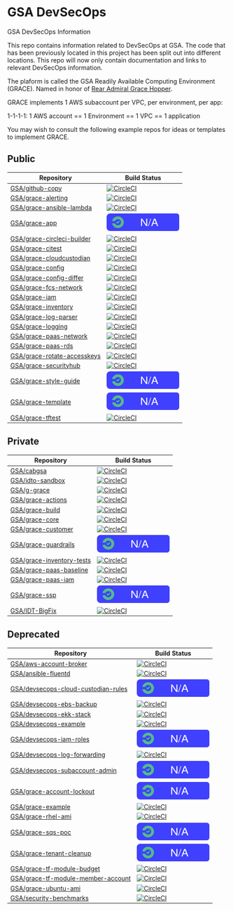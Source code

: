 # GSA DevSecOps

GSA DevSecOps Information

This repo contains information related to DevSecOps at GSA. The code that has been previously located in this project has been split out into different locations. This repo will now only contain documentation and links to relevant DevSecOps information.

The plaform is called the GSA Readily Available Computing Environment (GRACE).
Named in honor of [Rear Admiral Grace Hopper](https://en.wikipedia.org/wiki/Grace_Hopper).

GRACE implements 1 AWS subaccount per VPC, per environment, per app:

1-1-1-1:
1 AWS account == 1 Environment == 1 VPC == 1 application

You may wish to consult the following example repos for ideas or templates to implement GRACE.

## Public ##
| Repository | Build Status |
| ---------- | ------------ |
| [GSA/github-copy](https://github.com/GSA/github-copy) | [![CircleCI](https://circleci.com/gh/GSA/github-copy.svg?style=svg)](https://circleci.com/gh/GSA/github-copy) |
| [GSA/grace-alerting](https://github.com/GSA/grace-alerting) | [![CircleCI](https://circleci.com/gh/GSA/grace-alerting.svg?style=svg)](https://circleci.com/gh/GSA/grace-alerting) |
| [GSA/grace-ansible-lambda](https://github.com/GSA/grace-ansible-lambda) | [![CircleCI](https://circleci.com/gh/GSA/grace-ansible-lambda.svg?style=svg)](https://circleci.com/gh/GSA/grace-ansible-lambda) |
| [GSA/grace-app](https://github.com/GSA/grace-app) | ![No Builds](images/na.svg) |
| [GSA/grace-circleci-builder](https://github.com/GSA/grace-circleci-builder) | [![CircleCI](https://circleci.com/gh/GSA/grace-circleci-builder.svg?style=svg)](https://circleci.com/gh/GSA/grace-circleci-builder) |
| [GSA/grace-citest](https://github.com/GSA/grace-citest) | [![CircleCI](https://circleci.com/gh/GSA/grace-citest.svg?style=svg)](https://circleci.com/gh/GSA/grace-citest) |
| [GSA/grace-cloudcustodian](https://github.com/GSA/grace-cloudcustodian) | [![CircleCI](https://circleci.com/gh/GSA/grace-cloudcustodian.svg?style=svg)](https://circleci.com/gh/GSA/grace-cloudcustodian) |
| [GSA/grace-config](https://github.com/GSA/grace-config) | [![CircleCI](https://circleci.com/gh/GSA/grace-config.svg?style=svg)](https://circleci.com/gh/GSA/grace-config) |
| [GSA/grace-config-differ](https://github.com/GSA/grace-config-differ) | [![CircleCI](https://circleci.com/gh/GSA/grace-config-differ.svg?style=svg)](https://circleci.com/gh/GSA/grace-config-differ) |
| [GSA/grace-fcs-network](https://github.com/GSA/grace-fcs-network) | [![CircleCI](https://circleci.com/gh/GSA/grace-fcs-network.svg?style=svg)](https://circleci.com/gh/GSA/grace-fcs-network) |
| [GSA/grace-iam](https://github.com/GSA/grace-iam) | [![CircleCI](https://circleci.com/gh/GSA/grace-iam.svg?style=svg)](https://circleci.com/gh/GSA/grace-iam) |
| [GSA/grace-inventory](https://github.com/GSA/grace-inventory) | [![CircleCI](https://circleci.com/gh/GSA/grace-inventory.svg?style=svg)](https://circleci.com/gh/GSA/grace-inventory) |
| [GSA/grace-log-parser](https://github.com/GSA/grace-log-parser) | [![CircleCI](https://circleci.com/gh/GSA/grace-log-parser.svg?style=svg)](https://circleci.com/gh/GSA/grace-log-parser) |
| [GSA/grace-logging](https://github.com/GSA/grace-logging) | [![CircleCI](https://circleci.com/gh/GSA/grace-logging.svg?style=svg)](https://circleci.com/gh/GSA/grace-logging) |
| [GSA/grace-paas-network](https://github.com/GSA/grace-paas-network) | [![CircleCI](https://circleci.com/gh/GSA/grace-paas-network.svg?style=svg)](https://circleci.com/gh/GSA/grace-paas-network) |
| [GSA/grace-paas-rds](https://github.com/GSA/grace-paas-rds) | [![CircleCI](https://circleci.com/gh/GSA/grace-paas-rds.svg?style=svg)](https://circleci.com/gh/GSA/grace-paas-rds) |
| [GSA/grace-rotate-accesskeys](https://github.com/GSA/grace-rotate-accesskeys) | [![CircleCI](https://circleci.com/gh/GSA/grace-rotate-accesskeys.svg?style=svg)](https://circleci.com/gh/GSA/grace-rotate-accesskeys) |
| [GSA/grace-securityhub](https://github.com/GSA/grace-securityhub) | [![CircleCI](https://circleci.com/gh/GSA/grace-securityhub.svg?style=svg)](https://circleci.com/gh/GSA/grace-securityhub) |
| [GSA/grace-style-guide](https://github.com/GSA/grace-style-guide) | ![No Builds](images/na.svg) |
| [GSA/grace-template](https://github.com/GSA/grace-template) | ![No Builds](images/na.svg) |
| [GSA/grace-tftest](https://github.com/GSA/grace-tftest) | [![CircleCI](https://circleci.com/gh/GSA/grace-tftest.svg?style=svg)](https://circleci.com/gh/GSA/grace-tftest) |

## Private ##
| Repository | Build Status |
| ---------- | ------------ |
| [GSA/cabgsa](https://github.com/GSA/cabgsa) | [![CircleCI](https://circleci.com/gh/GSA/cabgsa.svg?style=svg&circle-token=7e5767ae45f07103cbf60666b91667eb3371d05c)](https://circleci.com/gh/GSA/cabgsa) |
| [GSA/idto-sandbox](https://github.com/GSA/idto-sandbox) | [![CircleCI](https://circleci.com/gh/GSA/idto-sandbox.svg?style=svg&circle-token=48c576c0d1c952d6611dfda9664f58dcb6d36984)](https://circleci.com/gh/GSA/idto-sandbox) |
| [GSA/g-grace](https://github.com/GSA/g-grace) | [![CircleCI](https://circleci.com/gh/GSA/g-grace.svg?style=svg&circle-token=02b1d5da3261a04e5ec9ed46e53520ebd9b3bbb0)](https://circleci.com/gh/GSA/g-grace) |
| [GSA/grace-actions](https://github.com/GSA/grace-actions) | [![CircleCI](https://circleci.com/gh/GSA/grace-actions.svg?style=svg&circle-token=2484edcee468d51d8331377ffe25d825a8f41cdd)](https://circleci.com/gh/GSA/grace-actions) |
| [GSA/grace-build](https://github.com/GSA/grace-build) | [![CircleCI](https://circleci.com/gh/GSA/grace-build.svg?style=svg&circle-token=6b07cc7993c4c038236c25c794e6b7ba334cc83d)](https://circleci.com/gh/GSA/grace-build) |
| [GSA/grace-core](https://github.com/GSA/grace-core) | [![CircleCI](https://circleci.com/gh/GSA/grace-core.svg?style=svg&circle-token=d0bdc1c9e646280312a4a8254f7c8d4698c8729f)](https://circleci.com/gh/GSA/grace-core) |
| [GSA/grace-customer](https://github.com/GSA/grace-customer) | [![CircleCI](https://circleci.com/gh/GSA/grace-customer.svg?style=svg&circle-token=7e53b3a7f13a014a3dabbcd56a6e27120ba1d405)](https://circleci.com/gh/GSA/grace-customer) |
| [GSA/grace-guardrails](https://github.com/GSA/grace-guardrails) | ![No Builds](images/na.svg) |
| [GSA/grace-inventory-tests](https://github.com/GSA/grace-inventory-tests) | [![CircleCI](https://circleci.com/gh/GSA/grace-inventory-tests.svg?style=svg&circle-token=f86712ce5167665fe0d4a23d4af4fe7e9a20f7de)](https://circleci.com/gh/GSA/grace-inventory-tests) |
| [GSA/grace-paas-baseline](https://github.com/GSA/grace-paas-baseline) | [![CircleCI](https://circleci.com/gh/GSA/grace-paas-baseline.svg?style=svg&circle-token=e9714b66e704218f32e190ebc9c8b3ffb9b92660)](https://circleci.com/gh/GSA/grace-paas-baseline) |
| [GSA/grace-paas-iam](https://github.com/GSA/grace-paas-iam) | [![CircleCI](https://circleci.com/gh/GSA/grace-paas-iam.svg?style=svg&circle-token=961a96ba43e8235fff81bcf55ba052bc9f6194e5)](https://circleci.com/gh/GSA/grace-paas-iam) |
| [GSA/grace-ssp](https://github.com/GSA/grace-ssp) | ![No Builds](images/na.svg) |
| [GSA/IDT-BigFix](https://github.com/GSA/IDT-BigFix) | [![CircleCI](https://circleci.com/gh/GSA/IDT-BigFix.svg?style=svg&circle-token=14c1b058f570454f69bd3fee2392fd903030a15c)](https://circleci.com/gh/GSA/IDT-BigFix) |

## Deprecated ##
| Repository | Build Status |
| ---------- | ------------ |
| [GSA/aws-account-broker](https://github.com/GSA/aws-account-broker) | [![CircleCI](https://circleci.com/gh/GSA/aws-account-broker.svg?style=svg)](https://circleci.com/gh/GSA/aws-account-broker) |
| [GSA/ansible-fluentd](https://github.com/GSA/ansible-fluentd) | [![CircleCI](https://circleci.com/gh/GSA/ansible-fluentd.svg?style=svg)](https://circleci.com/gh/GSA/ansible-fluentd) |
| [GSA/devsecops-cloud-custodian-rules](https://github.com/GSA/devsecops-cloud-custodian-rules) | ![No Builds](images/na.svg) |
| [GSA/devsecops-ebs-backup](https://github.com/GSA/devsecops-ebs-backup) | [![CircleCI](https://circleci.com/gh/GSA/devsecops-ebs-backup.svg?style=svg)](https://circleci.com/gh/GSA/devsecops-ebs-backup) |
| [GSA/devsecops-ekk-stack](https://github.com/GSA/devsecops-ekk-stack) | [![CircleCI](https://circleci.com/gh/GSA/devsecops-ekk-stack.svg?style=svg)](https://circleci.com/gh/GSA/devsecops-ekk-stack) |
| [GSA/devsecops-example](https://github.com/GSA/devsecops-example) | [![CircleCI](https://circleci.com/gh/GSA/devsecops-example.svg?style=svg)](https://circleci.com/gh/GSA/devsecops-example) |
| [GSA/devsecops-iam-roles](https://github.com/GSA/devsecops-iam-roles) | ![No Builds](images/na.svg) |
| [GSA/devsecops-log-forwarding](https://github.com/GSA/devsecops-log-forwarding) | [![CircleCI](https://circleci.com/gh/GSA/devsecops-log-forwarding.svg?style=svg)](https://circleci.com/gh/GSA/devsecops-log-forwarding) |
| [GSA/devsecops-subaccount-admin](https://github.com/GSA/devsecops-subaccount-admin) | ![No Builds](images/na.svg) |
| [GSA/grace-account-lockout](https://github.com/GSA/grace-account-lockout) | ![Archived](images/na.svg) |
| [GSA/grace-example](https://github.com/GSA/grace-example) | [![CircleCI](https://circleci.com/gh/GSA/grace-example.svg?style=svg)](https://circleci.com/gh/GSA/grace-example) |
| [GSA/grace-rhel-ami](https://github.com/GSA/grace-rhel-ami) | [![CircleCI](https://circleci.com/gh/GSA/grace-rhel-ami.svg?style=svg)](https://circleci.com/gh/GSA/grace-rhel-ami) |
| [GSA/grace-sqs-poc](https://github.com/GSA/grace-sqs-poc) | ![Archived](images/na.svg) |
| [GSA/grace-tenant-cleanup](https://github.com/GSA/grace-tenant-cleanup) | ![Archived](images/na.svg) |
| [GSA/grace-tf-module-budget](https://github.com/GSA/grace-tf-module-budget) | [![CircleCI](https://circleci.com/gh/GSA/grace-tf-module-budget.svg?style=svg)](https://circleci.com/gh/GSA/grace-tf-module-budget) |
| [GSA/grace-tf-module-member-account](https://github.com/GSA/grace-tf-module-member-account) | [![CircleCI](https://circleci.com/gh/GSA/grace-tf-module-member-account.svg?style=svg)](https://circleci.com/gh/GSA/grace-tf-module-member-account) |
| [GSA/grace-ubuntu-ami](https://github.com/GSA/grace-ubuntu-ami) | [![CircleCI](https://circleci.com/gh/GSA/grace-ubuntu-ami.svg?style=svg)](https://circleci.com/gh/GSA/grace-ubuntu-ami) |
| [GSA/security-benchmarks](https://github.com/GSA/security-benchmarks) | [![CircleCI](https://circleci.com/gh/GSA/security-benchmarks.svg?style=svg)](https://circleci.com/gh/GSA/security-benchmarks) | ![No Builds](images/na.svg) |

